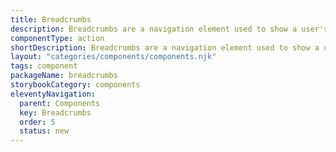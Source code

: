 ```yaml
---
title: Breadcrumbs
description: Breadcrumbs are a navigation element used to show a user's location in a digital product.
componentType: action
shortDescription: Breadcrumbs are a navigation element used to show a user's location in a digital product.
layout: "categories/components/components.njk"
tags: component
packageName: breadcrumbs
storybookCategory: components
eleventyNavigation:
  parent: Components
  key: Breadcrumbs
  order: 5
  status: new
---
```


